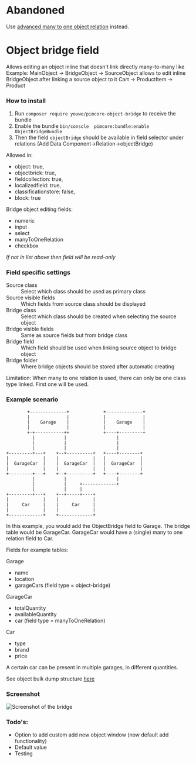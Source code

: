 # Abandoned

Use [advanced many to one object relation](https://pimcore.com/docs/pimcore/current/Development_Documentation/Objects/Object_Classes/Data_Types/Relation_Types.html#page_Advanced-Many-To-One-Object-Relation) instead.

# Object bridge field

Allows editing an object inline that doesn't link directly many-to-many like
Example:
MainObject -> BridgeObject -> SourceObject allows to edit inline BridgeObject after linking a source object to it
Cart -> ProductItem -> Product

### How to install

1. Run ``composer require youwe/pimcore-object-bridge`` to receive the bundle
2. Enable the bundle ``bin/console  pimcore:bundle:enable ObjectBridgeBundle``
3. Then the field ``objectBridge`` should be available in field selector under relations (Add Data Component->Relation->objectBridge)

Allowed in:
* object: true,
* objectbrick: true,
* fieldcollection: true,
* localizedfield: true,
* classificationstore: false,
* block: true

Bridge object editing fields:
* numeric
* input
* select
* manyToOneRelation
* checkbox

*If not in list above then field will be read-only*

### Field specific settings

<dl>
  <dt>Source class</dt>
  <dd>Select which class should be used as primary class</dd>

  <dt>Source visible fields</dt>
  <dd>Which fields from source class should be displayed</dd>

  <dt>Bridge class</dt>
  <dd>Select which class should be created when selecting the source object</dd>

  <dt>Bridge visible fields</dt>
  <dd>Same as source fields but from bridge class</dd>

  <dt>Bridge field</dt>
  <dd>Which field should be used when linking source object to bridge object</dd>

  <dt>Bridge folder</dt>
  <dd>Where bridge objects should be stored after automatic creating</dd>
</dl>
Limitation:
When many to one relation is used, there can only be one class type linked. First one will be used.

### Example scenario

            +--------------+             +--------------+
            |              |             |              |
            |    Garage    |             |    Garage    |
            |              |             |              |
            +-+-----------++             +----+---------+
              |           |                   |
              |           |                   |
              |           |                   |
    +---------+---+    +--+----------+   +----+--------+
    |             |    |             |   |             |
    |  GarageCar  |    |  GarageCar  |   |  GarageCar  |
    |             |    |             |   |             |
    +---------+---+    +--+----------+   +----+--------+
              |           |                   |
              |           |     +-------------+
              |           |     |
    +---------+---+    +--+-----+----+
    |             |    |             |
    |     Car     |    |     Car     |
    |             |    |             |
    +-------------+    +-------------+


In this example, you would add the ObjectBridge field to Garage.
The bridge table would be GarageCar.
GarageCar would have a (single) many to one relation field to Car.

Fields for example tables:

Garage
* name
* location
* garageCars (field type = object-bridge)

GarageCar
* totalQuantity
* availableQuantity
* car (field type = manyToOneRelation)

Car
* type
* brand
* price

A certain car can be present in multiple garages, in different quantities.

See object bulk dump structure [here](Docs/json/structure_bridge.json)


### Screenshot

![Screenshot of the bridge](Docs/img/screenshot.png)


### Todo's:

* Option to add custom add new object window (now default add functionality)
* Default value
* Testing

